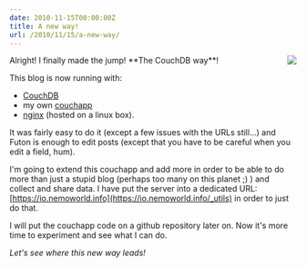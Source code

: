 ```yaml
---
date: 2010-11-15T00:00:00Z
title: A new way!
url: /2010/11/15/a-new-way/
---
```


<img src="/img/a-new-way/sketch.png" style="float: right;" />
Alright! I finally made the jump! **The CouchDB way**!

This blog is now running with:

* [CouchDB](http://www.couchdb.org)
* my own [couchapp](http://www.couchapp.org)
* [nginx](http://www.nginx.org) (hosted on a linux box).

It was fairly easy to do it (except a few issues with the URLs still...) and Futon is enough to edit posts (except that you have to be careful when you edit a field, hum).

I'm going to extend this couchapp and add more in order to be able to do more than just a stupid blog (perhaps too many on this planet ;) ) and collect and share data. I have put the server into a dedicated URL: [https://io.nemoworld.info](https://io.nemoworld.info/_utils) in order to just do that.

I will put the couchapp code on a github repository later on. Now it's more time to experiment and see what I can do.

*Let's see where this new way leads!*